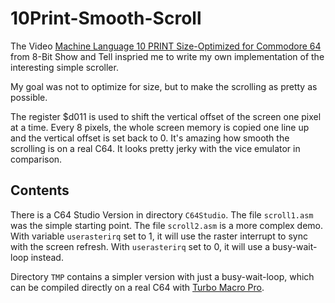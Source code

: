 # 10Print-Smooth-Scroll

The Video [Machine Language 10 PRINT Size-Optimized for Commodore 64](https://www.youtube.com/watch?v=IPP-EMBQPhE) from 8-Bit Show and Tell inspried me to write my own implementation of the interesting simple scroller.

My goal was not to optimize for size, but to make the scrolling as pretty as possible.

The register $d011 is used to shift the vertical offset of the screen one pixel at a time. Every 8 pixels, the whole screen memory is copied one line up and the vertical offset is set back to 0. It's amazing how smooth the scrolling is on a real C64. It looks pretty jerky with the vice emulator in comparison.

## Contents

There is a C64 Studio Version in directory ```C64Studio```. The file ```scroll1.asm``` was the simple starting point. The file ```scroll2.asm``` is a more complex demo. With variable ```userasterirq``` set to 1, it will use the raster interrupt to sync with the screen refresh. With ```userasterirq``` set to 0, it will use a busy-wait-loop instead.

Directory ```TMP``` contains a simpler version with just a busy-wait-loop, which can be compiled directly on a real C64 with [Turbo Macro Pro](http://turbo.style64.org/).
